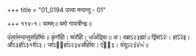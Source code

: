 +++
title = "01_0194 उत्त्वा मन्दन्तु - 01"

+++
१९४-१। यामम्॥ यमो गायत्रीन्द्रः॥

उ꣥त्वा꣯मन्दन्तुसो꣯हो꣤माः꣥॥ कृ꣢णौ꣡꣯हो। ष्व꣢रौ꣡꣯हो। धा꣢꣯अ꣡द्रिवाः॥ अ। वब्राऽ२३ह्मा꣢॥ द्वि꣡षाऽ᳒२ः᳒। हाऽ᳒२᳒इ। औ꣭ऽ३हो꣢ऽ३१ये꣢ऽ३। जा꣡ऽ२᳐हा꣣ऽ२३४औ꣥꣯हो꣯वा। ए꣢ऽ᳐३। य꣡यूऽ२३꣡४꣡५ः꣡॥